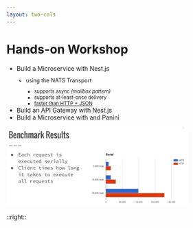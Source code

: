 ```yaml
---
layout: two-cols
---
```


# Hands-on Workshop

- Build a Microservice with <logos-nestjs /> Nest.js
  * using the <logos-nats-icon /> NATS Transport
    + supports async _(mailbox pattern)_
    + supports at-least-once delivery
    + [faster than HTTP + JSON](https://stackoverflow.com/a/70826726/2310634)
- Build an API Gateway with <logos-nestjs /> Nest.js
- Build a Microservice with <logos-python /> and 
  <fancy-link href="https://panini.technology">Panini</fancy-link>

<img
  alt="nats-http"
  src="/nats-http.png"
  class="shadow-purple-500 shadow-md mt-4"
  style="height: 184px"
/>

::right::

<div style="height: 450px; overflow: hidden">
  <Tweet id="727228463854268417" />
</div>

<style>
  ul li {
    text-align: left;
  }

  ul ul {
    font-size: 0.9em;
  }
</style>